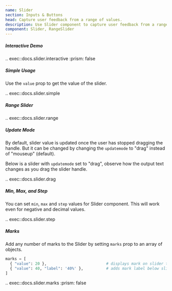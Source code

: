 ```yaml
---
name: Slider
section: Inputs & Buttons
head: Capture user feedback from a range of values.
description: Use Slider component to capture user feedback from a range of values.
component: Slider, RangeSlider
---
```


##### Interactive Demo

.. exec::docs.slider.interactive
    :prism: false

##### Simple Usage

Use the `value` prop to get the value of the slider.

.. exec::docs.slider.simple

##### Range Slider

.. exec::docs.slider.range

##### Update Mode

By default, slider value is updated once the user has stopped dragging the handle. But it can be changed by changing
the `updatemode` to "drag" instead of "mouseup" (default).

Below is a slider with `updatemode` set to "drag", observe how the output text changes as you drag the slider handle.

.. exec::docs.slider.drag

##### Min, Max, and Step

You can set `min`, `max` and `step` values for Slider component. This will work even for negative and decimal values.

.. exec::docs.slider.step

##### Marks

Add any number of marks to the Slider by setting `marks` prop to an array of objects.

```python
marks = [
  { "value": 20 },                          # displays mark on slider track
  { "value": 40, "label": '40%' },          # adds mark label below slider track
]
```

.. exec::docs.slider.marks
    :prism: false
